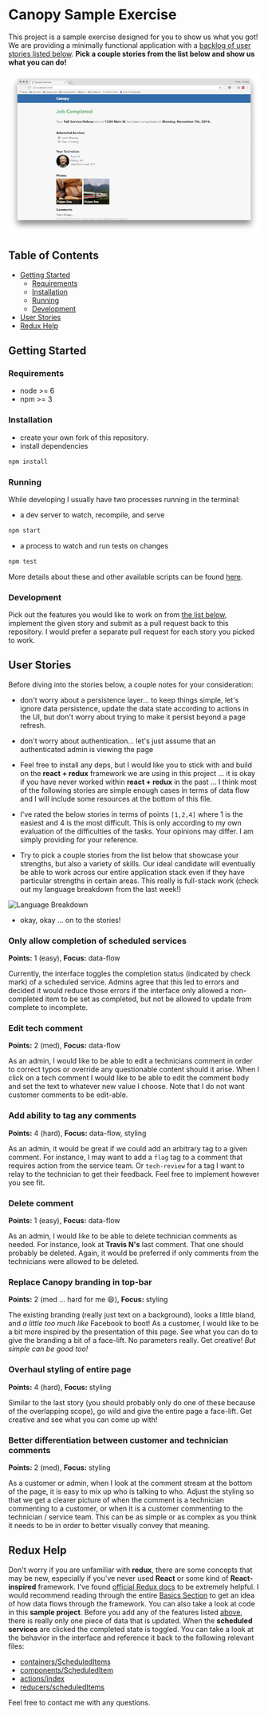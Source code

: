 # Canopy Sample Exercise

This project is a sample exercise designed for you to show us what you got! We are providing a minimally functional application with a [backlog of user stories listed below](#user-stories). **Pick a couple stories from the list below and show us what you can do!**

![screenshot](./public/screenshot.png)

## Table of Contents

- [Getting Started](#getting-started)
  - [Requirements](#requirements)
  - [Installation](#installation)
  - [Running](#running)
  - [Development](#development)
- [User Stories](#user-stories)
- [Redux Help](#redux-help)

## Getting Started

### Requirements

- node >= 6
- npm >= 3

### Installation

- create your own fork of this repository.
- install dependencies

```sh
npm install
```

### Running

While developing I usually have two processes running in the terminal:

- a dev server to watch, recompile, and serve

```sh
npm start
```

- a process to watch and run tests on changes

```sh
npm test
```

More details about these and other available scripts can be found [here](https://github.com/facebookincubator/create-react-app).

### Development

Pick out the features you would like to work on from [the list below](#user-stories), implement the given story and submit as a pull request back to this repository. I would prefer a separate pull request for each story you picked to work.

## User Stories

Before diving into the stories below, a couple notes for your consideration:

- don't worry about a persistence layer... to keep things simple, let's ignore data persistence, update the data state according to actions in the UI, but don't worry about trying to make it persist beyond a page refresh.

- don't worry about authentication... let's just assume that an authenticated admin is viewing the page

- Feel free to install any deps, but I would like you to stick with and build on the **react + redux** framework we are using in this project ... it is okay if you have never worked within **react + redux** in the past ... I think most of the following stories are simple enough cases in terms of data flow and I will include some resources at the bottom of this file.

- I've rated the below stories in terms of points `[1,2,4]` where 1 is the easiest and 4 is the most difficult. This is only according to my own evaluation of the difficulties of the tasks. Your opinions may differ. I am simply providing for your reference.

- Try to pick a couple stories from the list below that showcase your strengths, but also a variety of skills. Our ideal candidate will eventually be able to work across our entire application stack even if they have particular strengths in certain areas. This really is full-stack work (check out my language breakdown from the last week!)

<img alt="Language Breakdown" src="https://wakatime.com/share/@8c97d5a7-02e7-4536-82e6-27d50dfa8c04/32f4d12e-f48f-4f1f-b48a-f7feb7a40c36.svg" width=360 />

- okay, okay ... on to the stories!

### Only allow completion of scheduled services

**Points:** 1 (easy), **Focus:** data-flow

Currently, the interface toggles the completion status (indicated by check mark) of a scheduled service. Admins agree that this led to errors and decided it would reduce those errors if the interface only allowed a non-completed item to be set as completed, but not be allowed to update from complete to incomplete.

### Edit tech comment

**Points:** 2 (med), **Focus:** data-flow

As an admin, I would like to be able to edit a technicians comment in order to correct typos or override any questionable content should it arise. When I click on a tech comment I would like to be able to edit the comment body and set the text to whatever new value I choose. Note that I do not want customer comments to be edit-able.

### Add ability to tag any comments

**Points:** 4 (hard), **Focus:** data-flow, styling

As an admin, it would be great if we could add an arbitrary tag to a given comment. For instance, I may want to add a `flag` tag to a comment that requires action from the service team. Or `tech-review` for a tag I want to relay to the technician to get their feedback. Feel free to implement however you see fit.

### Delete comment

**Points:** 1 (easy), **Focus:** data-flow

As an admin, I would like to be able to delete technician comments as needed. For instance, look at **Travis N's** last comment. That one should probably be deleted. Again, it would be preferred if only comments from the technicians were allowed to be deleted.

### Replace Canopy branding in top-bar

**Points:** 2 (med ... hard for me :smile:), **Focus:** styling

The existing branding (really just text on a background), looks a little bland, and *a little too much like* Facebook to boot! As a customer, I would like to be a bit more inspired by the presentation of this page. See what you can do to give the branding a bit of a face-lift. No parameters really. Get creative! *But simple can be good too!*

### Overhaul styling of entire page

**Points:** 4 (hard), **Focus:** styling

Similar to the last story (you should probably only do one of these because of the overlapping scope), go wild and give the entire page a face-lift. Get creative and see what you can come up with!

### Better differentiation between customer and technician comments

**Points:** 2 (med), **Focus:** styling

As a customer or admin, when I look at the comment stream at the bottom of the page, it is easy to mix up who is talking to who. Adjust the styling so that we get a clearer picture of when the comment is a technician commenting to a customer, or when it is a customer commenting to the technician / service team. This can be as simple or as complex as you think it needs to be in order to better visually convey that meaning.

## Redux Help

Don't worry if you are unfamiliar with **redux**, there are some concepts that may be new, especially if you've never used **React** or some kind of **React-inspired** framework. I've found [official Redux docs](http://redux.js.org) to be extremely helpful. I would recommend reading through the entire [Basics Section](http://redux.js.org/docs/basics/) to get an idea of how data flows through the framework. You can also take a look at code in this **sample project**. Before you add any of the features listed [above](#user-stories), there is really only one piece of data that is updated. When the **scheduled services** are clicked the completed state is toggled. You can take a look at the behavior in the interface and reference it back to the following relevant files:

- [containers/ScheduledItems](./src/containers/ScheduledItems.js)
- [components/ScheduledItem](./src/components/ScheduledItem.js)
- [actions/index](./src/actions/index.js)
- [reducers/scheduledItems](./src/reducers/scheduledItems.js)

Feel free to contact me with any questions.
